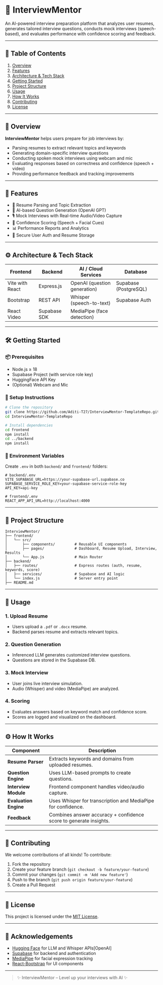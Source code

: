 # 🧠 InterviewMentor

An AI-powered interview preparation platform that analyzes user resumes, generates tailored interview questions, conducts mock interviews (speech-based), and evaluates performance with confidence scoring and feedback.

---

## 🔧 Table of Contents

1. [Overview](#overview)  
2. [Features](#features)  
3. [Architecture & Tech Stack](#architecture--tech-stack)  
4. [Getting Started](#getting-started)  
5. [Project Structure](#project-structure)  
6. [Usage](#usage)  
7. [How It Works](#how-it-works)  
8. [Contributing](#contributing)  
9. [License](#license)

---

## 📌 Overview

**InterviewMentor** helps users prepare for job interviews by:

- Parsing resumes to extract relevant topics and keywords
- Generating domain-specific interview questions
- Conducting spoken mock interviews using webcam and mic
- Evaluating responses based on correctness and confidence (speech + video)
- Providing performance feedback and tracking improvements

---

## 🚀 Features

- 📝 Resume Parsing and Topic Extraction  
- 🤖 AI-based Question Generation (OpenAI GPT)  
- 🎙️ Mock Interviews with Real-time Audio/Video Capture  
- 🧠 Confidence Scoring (Speech + Facial Cues)  
- 📊 Performance Reports and Analytics  
- 🔐 Secure User Auth and Resume Storage  

---

## ⚙️ Architecture & Tech Stack


| Frontend         | Backend      | AI / Cloud Services            | Database              |
|------------------|--------------|--------------------------------|------------------------|
| Vite with React  | Express.js   | OpenAI (question generation)   | Supabase (PostgreSQL) |
| Bootstrap        | REST API     | Whisper (speech-to-text)       | Supabase Auth         |
| React Video      | Supabase SDK | MediaPipe (face detection)     |                        |


---

## 🛠️ Getting Started

### 📦 Prerequisites

- Node.js ≥ 18  
- Supabase Project (with service role key)  
- HuggingFace API Key  
- (Optional) Webcam and Mic  

### 🔧 Setup Instructions

```bash
# Clone the repository
git clone https://github.com/Aditi-T27/InterviewMentor-TemplateRepo.git
cd InterviewMentor-TemplateRepo

# Install dependencies
cd frontend
npm install
cd ../backend
npm install
```

### 🔐 Environment Variables

Create `.env` in both `backend/` and `frontend/` folders:

```env
# backend/.env
VITE_SUPABASE_URL=https://your-supabase-url.supabase.co
SUPABASE_SERVICE_ROLE_KEY=your-supabase-service-role-key
API_KEY=api-key

# frontend/.env
REACT_APP_API_URL=http://localhost:4000
```

---

## 📁 Project Structure

```
InterviewMentor/
├── frontend/
│   └── src/
│       ├── components/         # Reusable UI components
│       ├── pages/              # Dashboard, Resume Upload, Interview, Results
│       └── App.js              # Main Router
├── backend/
│   ├── routes/                 # Express routes (auth, resume, keywords, score)
│   ├── services/               # Supabase and AI logic
│   └── index.js                # Server entry point
├── README.md
```

---

## 🧪 Usage

### 1. Upload Resume

- Users upload a `.pdf` or `.docx` resume.
- Backend parses resume and extracts relevant topics.

### 2. Question Generation

- Inferenced LLM generates customized interview questions.
- Questions are stored in the Supabase DB.

### 3. Mock Interview

- User joins live interview simulation.
- Audio (Whisper) and video (MediaPipe) are analyzed.

### 4. Scoring

- Evaluates answers based on keyword match and confidence score.
- Scores are logged and visualized on the dashboard.

---

## ⚙️ How It Works

| Component            | Description |
|----------------------|-------------|
| **Resume Parser**    | Extracts keywords and domains from uploaded resumes. |
| **Question Engine**  | Uses LLM-based prompts to create questions. |
| **Interview Module** | Frontend component handles video/audio capture. |
| **Evaluation Engine**| Uses Whisper for transcription and MediaPipe for confidence. |
| **Feedback**         | Combines answer accuracy + confidence score to generate insights. |

---

## 🤝 Contributing

We welcome contributions of all kinds! To contribute:

1. Fork the repository  
2. Create your feature branch (`git checkout -b feature/your-feature`)  
3. Commit your changes (`git commit -m 'Add new feature'`)  
4. Push to the branch (`git push origin feature/your-feature`)  
5. Create a Pull Request  

---

## 📄 License

This project is licensed under the [MIT License](LICENSE).

---

## 🙌 Acknowledgements

- [Hugging Face](https://huggingface.co/) for LLM and Whisper APIs[OpenAI]  
- [Supabase](https://supabase.com/) for backend and authentication  
- [MediaPipe](https://mediapipe.dev/) for facial expression tracking  
- [React-Bootstrap](https://react-bootstrap.github.io/) for UI components  

---

> ✨ InterviewMentor – Level up your interviews with AI ✨
